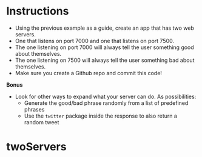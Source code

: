 # **Instructions**

* Using the previous example as a guide, create an app that has two web servers.
* One that listens on port 7000 and one that listens on port 7500.
* The one listening on port 7000 will always tell the user something good about themselves.
* The one listening on 7500 will always tell the user something bad about themselves.
* Make sure you create a Github repo and commit this code!

**Bonus**

* Look for other ways to expand what your server can do. As possibilities:
  * Generate the good/bad phrase randomly from a list of predefined phrases
  * Use the `twitter` package inside the response to also return a random tweet
# twoServers
